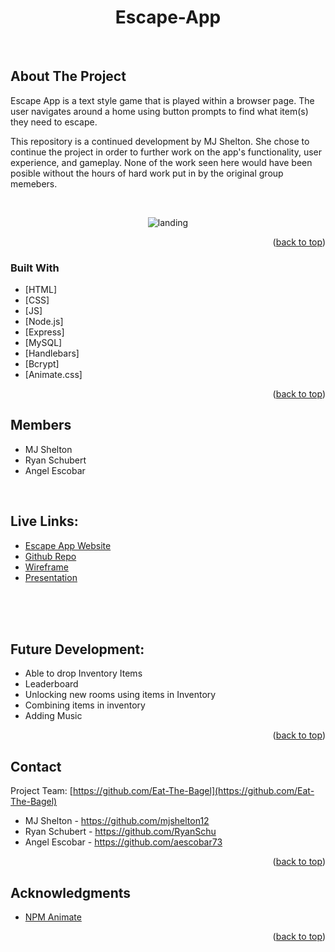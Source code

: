 <div align="center">

# Escape-App

</div>

<div id="top"></div>


<br />
<div align="center">
  

  
</div>

<!-- ABOUT THE PROJECT -->
## About The Project

Escape App is a text style game that is played within a browser page. The user navigates around a home using button prompts to find what item(s) they need to escape.

This repository is a continued development by MJ Shelton. She chose to continue the project in order to further work on the app's functionality, user experience, and gameplay. None of the work seen here would have been posible without the hours of hard work put in by the original group memebers.

<br>



<div align="center">

![landing](./assets/landing.png)

    

</div>

<p align="right">(<a href="#top">back to top</a>)</p>



### Built With


* [HTML]
* [CSS]
* [JS]
* [Node.js]
* [Express]
* [MySQL]
* [Handlebars]
* [Bcrypt]
* [Animate.css]

<p align="right">(<a href="#top">back to top</a>)</p>



<!-- GETTING STARTED -->

## Members

* MJ Shelton
* Ryan Schubert
* Angel Escobar


<br>

## Live Links: 
* [Escape App Website](https://mjs-escape-app.herokuapp.com/)
* [Github Repo](https://github.com/mjshelton12/MJs-Escape-App)
* [Wireframe](https://whimsical.com/proj-2-choose-your-own-adventure-7FoC6ZSoVSHfCs2mj4w7xa)
* [Presentation](https://docs.google.com/presentation/d/1IqZ8o7U2gX-CDu6EpM1lkO7HVobiCxDOYlqr4cVfQ18/edit?usp=sharing)

<br>
<br>


<div align="center">

      

</div>

<br>

## Future Development:

 * Able to drop Inventory Items
 * Leaderboard
 * Unlocking new rooms using items in Inventory
 * Combining items in inventory
 * Adding Music


<p align="right">(<a href="#top">back to top</a>)</p>



## Contact

Project Team: [https://github.com/Eat-The-Bagel](https://github.com/Eat-The-Bagel)

* MJ Shelton - https://github.com/mjshelton12 
* Ryan Schubert - https://github.com/RyanSchu
* Angel Escobar  - https://github.com/aescobar73 



<p align="right">(<a href="#top">back to top</a>)</p>



<!-- ACKNOWLEDGMENTS -->
## Acknowledgments

* [NPM Animate](https://www.npmjs.com/package/animate.css)

<p align="right">(<a href="#top">back to top</a>)</p>

